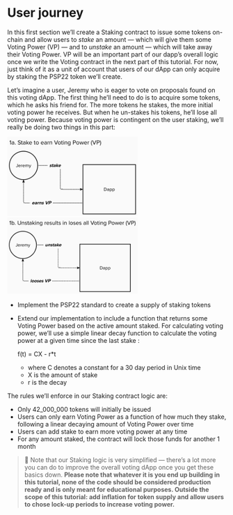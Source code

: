 # User journey

In this first section we’ll create a Staking contract to issue some tokens on-chain and allow users to *stake* an amount — which will give them some Voting Power (VP) — and to *unstake* an amount — which will take away their Voting Power. VP will be an important part of our dapp’s overall logic once we write the Voting contract in the next part of this tutorial. For now, just think of it as a unit of account that users of our dApp can only acquire by staking the PSP22 token we’ll create.  

Let’s imagine a user, Jeremy who is eager to vote on proposals found on this voting dApp. The first thing he’ll need to do is to acquire some tokens, which he asks his friend for. The more tokens he stakes, the more initial voting power he receives. But when he un-stakes his tokens, he’ll lose all voting power. Because voting power is contingent on the user staking, we’ll really be doing two things in this part:

<img src="../assets/user-diagram-1.png"  width="300">  <img src="../assets/user-diagram-2.png"  width="300">

- Implement the PSP22 standard to create a supply of staking tokens
- Extend our implementation to include a function that returns some Voting Power based on the active amount staked. For calculating voting power, we’ll use a simple linear decay function to calculate the voting power at a given time since the last stake :
    
    f(t) = CX - r*t
    
    - where C denotes a constant for a 30 day period in Unix time
    - X is the amount of stake
    - r is the decay

The rules we’ll enforce in our Staking contract logic are: 

- Only 42_000_000 tokens will initially be issued
- Users can only earn Voting Power as a function of how much they stake, following a linear decaying amount of Voting Power over time
- Users can add stake to earn more voting power at any time
- For any amount staked, the contract will lock those funds for another 1 month

> 📝 Note that our Staking logic is very simplified — there’s a lot more you can do to improve the overall voting dApp once you get these basics down. **Please note that whatever it is you end up building in this tutorial, none of the code should be considered production ready and is only meant for educational purposes. Outside the scope of this tutorial: add inflation for token supply and allow users to chose lock-up periods to increase voting power.**
